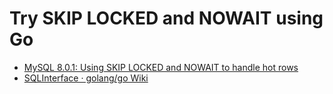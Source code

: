 # Try SKIP LOCKED and NOWAIT using Go

- [MySQL 8.0.1: Using SKIP LOCKED and NOWAIT to handle hot rows](https://mysqlserverteam.com/mysql-8-0-1-using-skip-locked-and-nowait-to-handle-hot-rows/)
- [SQLInterface · golang/go Wiki](https://github.com/golang/go/wiki/SQLInterface)
